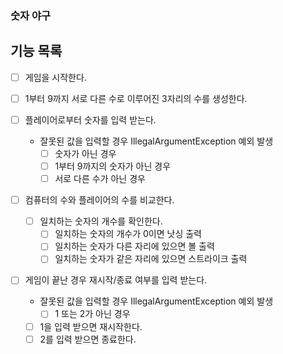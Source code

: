 ### 숫자 야구

## 기능 목록

- [ ] 게임을 시작한다.

- [ ] 1부터 9까지 서로 다른 수로 이루어진 3자리의 수를 생성한다.

- [ ] 플레이어로부터 숫자를 입력 받는다.
    - 잘못된 값을 입력할 경우 IllegalArgumentException 예외 발생
        - [ ] 숫자가 아닌 경우
        - [ ] 1부터 9까지의 숫자가 아닌 경우
        - [ ] 서로 다른 수가 아닌 경우

- [ ] 컴퓨터의 수와 플레이어의 수를 비교한다.
    - [ ] 일치하는 숫자의 개수를 확인한다.
        - [ ] 일치하는 숫자의 개수가 0이면 낫싱 출력
        - [ ] 일치하는 숫자가 다른 자리에 있으면 볼 출력
        - [ ] 일치하는 숫자가 같은 자리에 있으면 스트라이크 출력

- [ ] 게임이 끝난 경우 재시작/종료 여부를 입력 받는다.
    - 잘못된 값을 입력할 경우 IllegalArgumentException 예외 발생
        - [ ] 1 또는 2가 아닌 경우
    - [ ] 1을 입력 받으면 재시작한다.
    - [ ] 2를 입력 받으면 종료한다.
